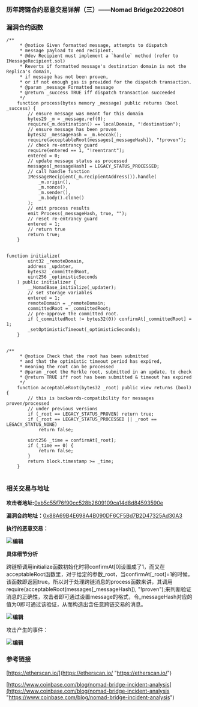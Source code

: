 ​

### 历年跨链合约恶意交易详解（三）——Nomad Bridge20220801

### **漏洞合约函数**

```
/**
     * @notice Given formatted message, attempts to dispatch
     * message payload to end recipient.
     * @dev Recipient must implement a `handle` method (refer to IMessageRecipient.sol)
     * Reverts if formatted message's destination domain is not the Replica's domain,
     * if message has not been proven,
     * or if not enough gas is provided for the dispatch transaction.
     * @param _message Formatted message
     * @return _success TRUE iff dispatch transaction succeeded
     */
    function process(bytes memory _message) public returns (bool _success) {
        // ensure message was meant for this domain
        bytes29 _m = _message.ref(0);
        require(_m.destination() == localDomain, "!destination");
        // ensure message has been proven
        bytes32 _messageHash = _m.keccak();
        require(acceptableRoot(messages[_messageHash]), "!proven");
        // check re-entrancy guard
        require(entered == 1, "!reentrant");
        entered = 0;
        // update message status as processed
        messages[_messageHash] = LEGACY_STATUS_PROCESSED;
        // call handle function
        IMessageRecipient(_m.recipientAddress()).handle(
            _m.origin(),
            _m.nonce(),
            _m.sender(),
            _m.body().clone()
        );
        // emit process results
        emit Process(_messageHash, true, "");
        // reset re-entrancy guard
        entered = 1;
        // return true
        return true;
    }
```

![](data:image/gif;base64,R0lGODlhAQABAPABAP///wAAACH5BAEKAAAALAAAAAABAAEAAAICRAEAOw== "点击并拖拽以移动")

```
function initialize(
        uint32 _remoteDomain,
        address _updater,
        bytes32 _committedRoot,
        uint256 _optimisticSeconds
    ) public initializer {
        __NomadBase_initialize(_updater);
        // set storage variables
        entered = 1;
        remoteDomain = _remoteDomain;
        committedRoot = _committedRoot;
        // pre-approve the committed root.
        if (_committedRoot != bytes32(0)) confirmAt[_committedRoot] = 1;
        _setOptimisticTimeout(_optimisticSeconds);
    }
```

![](data:image/gif;base64,R0lGODlhAQABAPABAP///wAAACH5BAEKAAAALAAAAAABAAEAAAICRAEAOw== "点击并拖拽以移动")

```
/**
     * @notice Check that the root has been submitted
     * and that the optimistic timeout period has expired,
     * meaning the root can be processed
     * @param _root the Merkle root, submitted in an update, to check
     * @return TRUE iff root has been submitted & timeout has expired
     */
    function acceptableRoot(bytes32 _root) public view returns (bool) {
        // this is backwards-compatibility for messages proven/processed
        // under previous versions
        if (_root == LEGACY_STATUS_PROVEN) return true;
        if (_root == LEGACY_STATUS_PROCESSED || _root == LEGACY_STATUS_NONE)
            return false;

        uint256 _time = confirmAt[_root];
        if (_time == 0) {
            return false;
        }
        return block.timestamp >= _time;
    }
```

![](data:image/gif;base64,R0lGODlhAQABAPABAP///wAAACH5BAEKAAAALAAAAAABAAEAAAICRAEAOw== "点击并拖拽以移动")

### **相关交易与地址**

**​攻击者地址:​**[0xb5c55f76f90cc528b2609109ca14d8d84593590e](https://etherscan.io/address/0xb5c55f76f90cc528b2609109ca14d8d84593590e "0xb5c55f76f90cc528b2609109ca14d8d84593590e")

**​漏洞合约地址：​**[0x88A69B4E698A4B090DF6CF5Bd7B2D47325Ad30A3](https://etherscan.io/address/0x88a69b4e698a4b090df6cf5bd7b2d47325ad30a3 "0x88A69B4E698A4B090DF6CF5Bd7B2D47325Ad30A3")

**执行的恶意交易：**

![](https://i-blog.csdnimg.cn/direct/c3592ed5b3ed4756a5bf504617096ef9.png)![](data:image/gif;base64,R0lGODlhAQABAPABAP///wAAACH5BAEKAAAALAAAAAABAAEAAAICRAEAOw== "点击并拖拽以移动")​**编辑**

**具体细节分析**

跨链桥调用initialize函数初始化时将confirmAt[0]设置成了1，而又在acceptableRoot函数里，对于给定的参数\_root，当confirmAt[\_root]=1的时候，该函数即返回true。所以对于处理跨链消息的process函数来讲，其调用require(acceptableRoot(messages[\_messageHash]), "!proven");来判断验证消息的正确性，攻击者即可通过设置message的格式，令\_messageHash对应的值为0即可通过该验证，从而构造出含任意跨链交易的消息。

![](https://i-blog.csdnimg.cn/direct/11777a3cbc324baea22a8f5b87cb994b.png)![](data:image/gif;base64,R0lGODlhAQABAPABAP///wAAACH5BAEKAAAALAAAAAABAAEAAAICRAEAOw== "点击并拖拽以移动")​**编辑**

攻击产生的事件：

![](https://i-blog.csdnimg.cn/direct/753f9be36a4a40f19ee2c48fc3ac9365.png)![](data:image/gif;base64,R0lGODlhAQABAPABAP///wAAACH5BAEKAAAALAAAAAABAAEAAAICRAEAOw== "点击并拖拽以移动")​**编辑**

### **参考链接**

[https://etherscan.io/](https://etherscan.io/ "https://etherscan.io/")

[https://www.coinbase.com/blog/nomad-bridge-incident-analysis](https://www.coinbase.com/blog/nomad-bridge-incident-analysis "https://www.coinbase.com/blog/nomad-bridge-incident-analysis")

​

